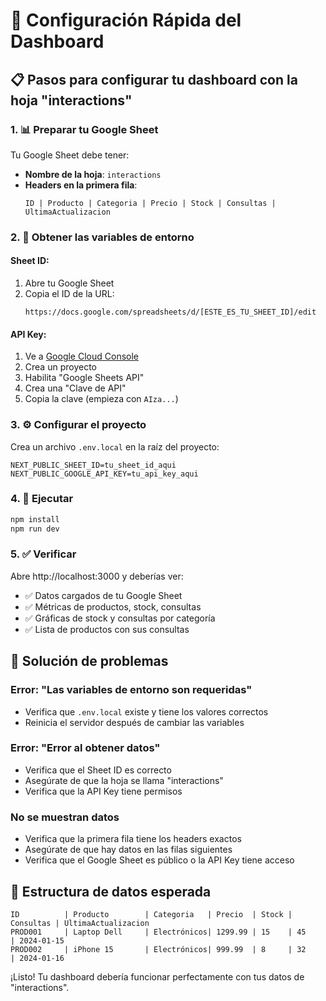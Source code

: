 # 🚀 Configuración Rápida del Dashboard

## 📋 Pasos para configurar tu dashboard con la hoja "interactions"

### 1. 📊 Preparar tu Google Sheet

Tu Google Sheet debe tener:
- **Nombre de la hoja**: `interactions`
- **Headers en la primera fila**:
  ```
  ID | Producto | Categoria | Precio | Stock | Consultas | UltimaActualizacion
  ```

### 2. 🔑 Obtener las variables de entorno

#### Sheet ID:
1. Abre tu Google Sheet
2. Copia el ID de la URL:
   ```
   https://docs.google.com/spreadsheets/d/[ESTE_ES_TU_SHEET_ID]/edit
   ```

#### API Key:
1. Ve a [Google Cloud Console](https://console.cloud.google.com/)
2. Crea un proyecto
3. Habilita "Google Sheets API"
4. Crea una "Clave de API"
5. Copia la clave (empieza con `AIza...`)

### 3. ⚙️ Configurar el proyecto

Crea un archivo `.env.local` en la raíz del proyecto:

```env
NEXT_PUBLIC_SHEET_ID=tu_sheet_id_aqui
NEXT_PUBLIC_GOOGLE_API_KEY=tu_api_key_aqui
```

### 4. 🚀 Ejecutar

```bash
npm install
npm run dev
```

### 5. ✅ Verificar

Abre http://localhost:3000 y deberías ver:
- ✅ Datos cargados de tu Google Sheet
- ✅ Métricas de productos, stock, consultas
- ✅ Gráficas de stock y consultas por categoría
- ✅ Lista de productos con sus consultas

## 🔧 Solución de problemas

### Error: "Las variables de entorno son requeridas"
- Verifica que `.env.local` existe y tiene los valores correctos
- Reinicia el servidor después de cambiar las variables

### Error: "Error al obtener datos"
- Verifica que el Sheet ID es correcto
- Asegúrate de que la hoja se llama "interactions"
- Verifica que la API Key tiene permisos

### No se muestran datos
- Verifica que la primera fila tiene los headers exactos
- Asegúrate de que hay datos en las filas siguientes
- Verifica que el Google Sheet es público o la API Key tiene acceso

## 📝 Estructura de datos esperada

```
ID          | Producto        | Categoria   | Precio  | Stock | Consultas | UltimaActualizacion
PROD001     | Laptop Dell     | Electrónicos| 1299.99 | 15    | 45        | 2024-01-15
PROD002     | iPhone 15       | Electrónicos| 999.99  | 8     | 32        | 2024-01-16
```

¡Listo! Tu dashboard debería funcionar perfectamente con tus datos de "interactions".
